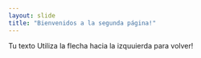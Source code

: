 ```yaml
---
layout: slide
title: "Bienvenidos a la segunda página!"
---
```

Tu texto
Utiliza la flecha hacia la izquuierda para volver!
